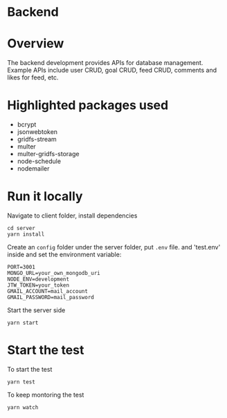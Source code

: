 # Backend

# Overview

The backend development provides APIs for database management. Example APIs include user CRUD, goal CRUD, feed CRUD, comments and likes for feed, etc.

# Highlighted packages used

- bcrypt
- jsonwebtoken
- gridfs-stream
- multer
- multer-gridfs-storage
- node-schedule
- nodemailer

# Run it locally

Navigate to client folder, install dependencies

```
cd server
yarn install
```

Create an `config` folder under the server folder, put `.env` file. and 'test.env' inside and set the environment variable:

```
PORT=3001
MONGO_URL=your_own_mongodb_uri
NODE_ENV=development
JTW_TOKEN=your_token
GMAIL_ACCOUNT=mail_account
GMAIL_PASSWORD=mail_password
```

Start the server side

```
yarn start
```

# Start the test

To start the test

```
yarn test
```

To keep montoring the test

```
yarn watch
```
